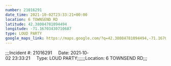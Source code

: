 ```yaml
---
number: 21016291
date_time: 2021-10-02T23:33:21+00:00
location: 6 TOWNSEND RD
latitude: 42.38084781094494
longitude: -71.16703430710687
type: LOUD PARTY
google_maps_link: https://maps.google.com/?q=42.38084781094494,-71.16703430710687
---
```


;;;Incident #: 21016291     Date: 2021‐10‐02 23:33:21     Type: LOUD PARTY;;;;;;Location: 6 TOWNSEND RD;;;
